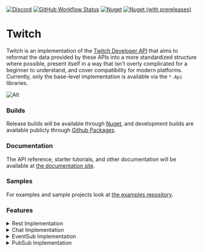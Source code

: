 [![Discord](https://discordapp.com/api/guilds/257698577894080512/widget.png "Discord Support Server")](https://discord.gg/yd8x2wM) 
[![GitHub Workflow Status](https://img.shields.io/github/actions/workflow/status/AuxLabs/Twitch/main.yml?logo=github "CI Status")](https://github.com/AuxLabs/Twitch/actions/workflows/main.yml)
[![Nuget](https://img.shields.io/nuget/v/AuxLabs.Twitch?logo=nuget)](https://www.nuget.org/packages/AuxLabs.Twitch/ "Nuget Release Version") [![Nuget (with prereleases)](https://img.shields.io/nuget/vpre/AuxLabs.Twitch?logo=nuget "Nuget Prerelease Version")](https://www.nuget.org/packages/AuxLabs.Twitch/)

# Twitch

Twitch is an implementation of the [Twitch Developer API](https://dev.twitch.tv/) that aims to reformat the data provided by these APIs into a more standardized structure where possible, present itself in a way that isn't overly complicated for a beginner to understand, and cover compatibility for modern platforms. Currently, only the base-level implementation is available via the `*.Api` libraries.

![Alt](https://repobeats.axiom.co/api/embed/acf35d86a762b5cebeda64f3907597676d78a84c.svg "Repobeats analytics image")

### Builds

Release builds will be available through [Nuget](https://www.nuget.org/packages/AuxLabs.Twitch/), and development builds are available publicly through [Github Packages](https://github.com/orgs/AuxLabs/packages?repo_name=Twitch).

### Documentation

The API reference, starter tutorials, and other documentation will be available at [the documentation site](https://docs.auxlabs.org/Twitch/).

### Samples

For examples and sample projects look at [the examples repository](https://github.com/AuxLabs/Twitch-Examples).

### Features
<details>
  <summary>Rest Implementation</summary>
- [x] Global ratelimit handling
- [ ] Unique endpoint ratelimit handling
- [x] Check arguments for validity before requests
- [x] Scope confirmation before requests
- [x] Ability to implement a custom ratelimiter
- [x] Ability to specify a custom rest api url
- [ ] All endpoint categories progress
  - [x] 5/5 Identity
  - [x] 1/1 Ads
  - [x] 2/2 Analytics
  - [x] 3/3 Bits
  - [x] 3/3 Channels
  - [x] 6/6 Channel Points
  - [x] 2/2 Charity
  - [x] 12/12 Chat
  - [x] 2/2 Clips
  - [x] 4/4 Entitlements
  - [ ] 0/12 Extensions
  - [x] 3/3 EventSub
  - [x] 2/2 Games
  - [x] 1/1 Goals
  - [x] 1/1 Hype Trains
  - [x] 19/19 Moderation
  - [x] 3/3 Polls
  - [x] 3/3 Predictions
  - [x] 2/2 Raids
  - [x] 6/6 Schedule
  - [x] 2/2 Search
  - [x] 3/3 Music
  - [x] 5/5 Streams
  - [x] 2/2 Subscriptions
  - [x] 2/2 Teams
  - [x] 9/9 Users
  - [x] 2/2 Videos
  - [x] 1/1 Whispers
</details>

<details>
  <summary>Chat Implementation</summary>
- [ ] Ratelimit handling
- [x] Automatic heartbeat
- [x] Automatic reconnection
- [x] Auto-detect unhandled tags
- [x] Provide a custom irc serializer
- [x] Connect to a custom websocket chat url
- [x] Authenticate anonymously
- [x] Handle all available events
  - [x] Capability Acknowledged
  - [x] Capability Denied
  - [x] Chat Cleared
  - [x] Message Deleted
  - [x] Global User State
  - [x] Notice Received
  - [x] Message Received
  - [x] Room State Received
  - [x] User Notice Received
  - [x] User State Received
  - [x] Whisper Received
  - [x] Channel Joined
  - [x] Channel Left
  - [x] Names Received
</details>

<details>
  <summary>EventSub Implementation</summary>
- [x] Subscribe/Unsubscribe/View subscriptions through Rest client
- [ ] Ratelimits and Subscription Costs
- [x] WebSocket client
- [ ] WebHook client
- [x] Automatic heartbeat
- [x] Automatic reconnection
- [x] Handle all available events
  - [x] Followers
  - [x] Subscriptions
  - [x] Bits Cheered
  - [x] Raids
  - [x] User Banned
  - [x] User Unbanned
  - [x] Moderators
  - [x] Rewards
  - [x] Redemptions
  - [x] Polls
  - [x] Predictions
  - [x] Charity Donations
  - [x] Charity Campaigns
  - [x] Drops Entitlements
  - [x] Extension Bits Transactions
  - [x] Goals
  - [x] Hype Trains
  - [x] Shield Mode
  - [x] Shoutouts
  - [x] Stream Status
  - [x] Authorization Granted/Revoked
  - [x] User Updated
</details>

<details>
  <summary>PubSub Implementation</summary>
- [ ] Ratelimits
- [x] Automatic heartbeat
- [x] Automatic reconnection
- [ ] Handle all available events
  - [ ] Bits
  - [ ] Bist Badge Unlocks
  - [ ] Channel Point Redemptions
  - [ ] Channel Subscriptions
  - [ ] Automod Queue
  - [ ] Moderator Actions
  - [ ] Low Trust User Status
  - [ ] Mdoerator Notifications
  - [ ] Whispers
</details>
